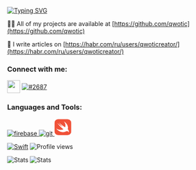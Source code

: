 [![Typing SVG](https://readme-typing-svg.herokuapp.com?font=Fira+Code&size=23&pause=1000&color=FFFFFF&height=40&lines=iOS+Developer)](https://git.io/typing-svg)

👨‍💻 All of my projects are available at [https://github.com/qwotic](https://github.com/qwotic)

📝 I write articles on [https://habr.com/ru/users/qwoticreator/](https://habr.com/ru/users/qwoticreator/)


<h3 align="left">Connect with me:</h3>
<p align="left">
  <a href="https://t.me/qwotic" target="blank"><img align="center" src="https://shag-ma.ru/upload/medialibrary/c68/f5ohbhncu78zqgdjkaegpbfsa60yug1q.png" height="30" width="30" /></a>
<a href="https://discord.gg/#2687" target="blank"><img align="center" src="https://raw.githubusercontent.com/rahuldkjain/github-profile-readme-generator/master/src/images/icons/Social/discord.svg" alt="#2687" height="30" width="40" /></a>
</p>

<h3 align="left">Languages and Tools:</h3>
<p align="left"> <a href="https://firebase.google.com/" target="_blank" rel="noreferrer"> <img src="https://www.vectorlogo.zone/logos/firebase/firebase-icon.svg" alt="firebase" width="40" height="40"/> </a> <a href="https://git-scm.com/" target="_blank" rel="noreferrer"> <img src="https://www.vectorlogo.zone/logos/git-scm/git-scm-icon.svg" alt="git" width="40" height="40"/> </a> <a href="https://developer.apple.com/swift/" target="_blank" rel="noreferrer"> <img src="https://raw.githubusercontent.com/devicons/devicon/master/icons/swift/swift-original.svg" alt="swift" width="40" height="40"/> </a> </p>

[![Swift](https://img.shields.io/badge/swift-%23FA7343.svg?&style=for-the-badge&logo=swift&logoColor=white)](https://github.com/qwotic/)
![Profile views](https://visitor-badge.laobi.icu/badge?page_id=qwotic&title=Profile%20views)

![Stats](https://github-readme-stats.vercel.app/api?username=qwotic&show_icons=true&locale=en&hide=contribs&count_private=true&include_all_commits=true&line_height=24)
![Stats](https://github-readme-stats.vercel.app/api/top-langs?username=qwotic&show_icons=true&locale=en&layout=compact)

